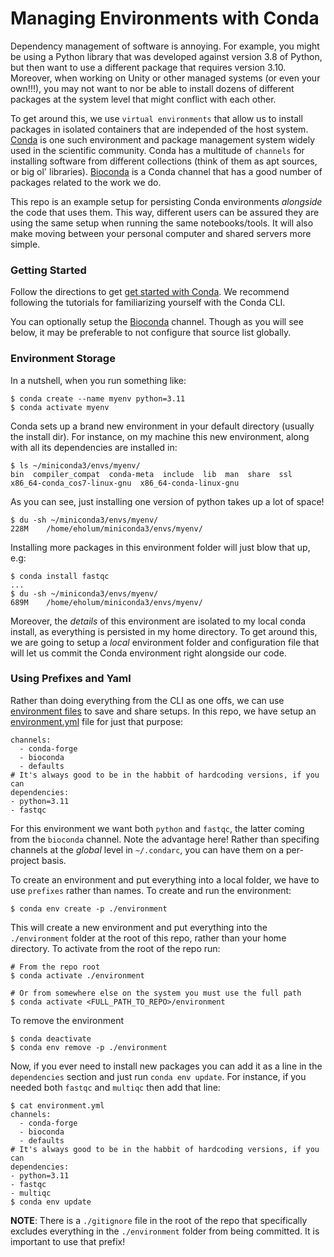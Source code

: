 # Managing Environments with Conda

Dependency management of software is annoying.
For example, you might be using a Python library that was developed against version 3.8 of Python, but then want to use a different package that requires version 3.10.
Moreover, when working on Unity or other managed systems (or even your own!!!), you may not want to nor be able to install dozens of different packages at the system level that might conflict with each other.

To get around this, we use `virtual environments` that allow us to install packages in isolated containers that are independed of the host system.
[Conda](https://docs.conda.io/en/latest/) is one such environment and package management system widely used in the scientific community.
Conda has a multitude of `channels` for installing software from different collections (think of them as apt sources, or big ol' libraries).
[Bioconda](https://bioconda.github.io/index.html) is a Conda channel that has a good number of packages related to the work we do.

This repo is an example setup for persisting Conda environments _alongside_ the code that uses them.
This way, different users can be assured they are using the same setup when running the same notebooks/tools.
It will also make moving between your personal computer and shared servers more simple.

### Getting Started

Follow the directions to get [get started with Conda](https://docs.conda.io/projects/conda/en/stable/user-guide/getting-started.html).
We recommend following the tutorials for familiarizing yourself with the Conda CLI.

You can optionally setup the [Bioconda](https://bioconda.github.io/index.html#usage) channel.
Though as you will see below, it may be preferable to not configure that source list globally.

### Environment Storage

In a nutshell, when you run something like:

```
$ conda create --name myenv python=3.11
$ conda activate myenv
```

Conda sets up a brand new environment in your default directory (usually the install dir).
For instance, on my machine this new environment, along with all its dependencies are installed in:

```
$ ls ~/miniconda3/envs/myenv/
bin  compiler_compat  conda-meta  include  lib  man  share  ssl  x86_64-conda_cos7-linux-gnu  x86_64-conda-linux-gnu
```

As you can see, just installing one version of python takes up a lot of space!
```
$ du -sh ~/miniconda3/envs/myenv/
228M    /home/eholum/miniconda3/envs/myenv/
```

Installing more packages in this environment folder will just blow that up, e.g:
```
$ conda install fastqc
...
$ du -sh ~/miniconda3/envs/myenv/
689M    /home/eholum/miniconda3/envs/myenv/
```

Moreover, the _details_ of this environment are isolated to my local conda install, as everything is persisted in my home directory.
To get around this, we are going to setup a _local_ environment folder and configuration file that will let us commit the Conda environment right alongside our code.

### Using Prefixes and Yaml

Rather than doing everything from the CLI as one offs, we can use [environment files](https://conda.io/projects/conda/en/latest/user-guide/tasks/manage-environments.html#sharing-an-environment) to save and share  setups.
In this repo, we have setup an [environment.yml](environment.yml) file for just that purpose:

```
channels:
  - conda-forge
  - bioconda
  - defaults
# It's always good to be in the habbit of hardcoding versions, if you can
dependencies:
- python=3.11
- fastqc
```

For this environment we want both `python` and `fastqc`, the latter coming from the `bioconda` channel.
Note the advantage here!
Rather than specifing channels at the _global_ level in `~/.condarc`, you can have them on a per-project basis.

To create an environment and put everything into a local folder, we have to use `prefixes` rather than names.
To create and run the environment:

```
$ conda env create -p ./environment
```

This will create a new environment and put everything into the `./environment` folder at the root of this repo, rather than your home directory.
To activate from the root of the repo run:

```
# From the repo root
$ conda activate ./environment

# Or from somewhere else on the system you must use the full path
$ conda activate <FULL_PATH_TO_REPO>/environment
```

To remove the environment
```
$ conda deactivate
$ conda env remove -p ./environment
```

Now, if you ever need to install new packages you can add it as a line in the `dependencies` section and just run `conda env update`.
For instance, if you needed both `fastqc` and `multiqc` then add that line:

```
$ cat environment.yml
channels:
  - conda-forge
  - bioconda
  - defaults
# It's always good to be in the habbit of hardcoding versions, if you can
dependencies:
- python=3.11
- fastqc
- multiqc
$ conda env update
```

**NOTE**: There is a `./gitignore` file in the root of the repo that specifically excludes everything in the `./environment` folder from being committed. It is important to use that prefix!